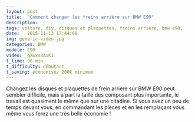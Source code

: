 ```yaml
---
layout: post
title:  "Comment changer les freins arrière sur BMW E90"
description: 
tags: voiture, diy, disques et plaquettes, freins arrière, bmw e90,
date:   2015-11-13 17:44:00
img: generic-video.jpg
categories: BMW	
modele: E90
video: _qXwxs8AuKI
t_time: 90 min
t_difficulty: débutant
t_saving: économisez 200€ minimum
---
```

Changez les disques et plaquettes de frein arrière sur BMW E90 peut sembler difficile, 
mais à part la taille des composant plus importante, le travail est quasiment le même que sur une citadine.
Si vous avez un peu de temps devant vous, en commandant les pièces et en les remplaçant vous même vous ferez une très belle économie !